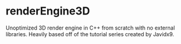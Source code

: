 # renderEngine3D
Unoptimized 3D render engine in C++ from scratch with no external libraries. Heavily based off of the tutorial series created by Javidx9.
